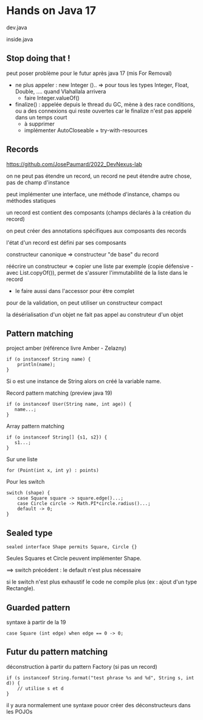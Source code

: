 # Hands on Java 17

dev.java

inside.java


## Stop doing that !

peut poser problème pour le futur après java 17 (mis For Removal)
* ne plus appeler : new Integer ().. => pour tous les types Integer, Float, Double, .... quand Vlahallala arrivera
  * faire Integer.valueOf()
* finalize() : appelée depuis le thread du GC, mène à des race conditions, ou a des connexions qui reste ouvertes car le finalize n'est pas appelé dans un temps court
  * à supprimer
  * implémenter AutoCloseable + try-with-resources


## Records

https://github.com/JosePaumard/2022_DevNexus-lab

on ne peut pas étendre un record, un record ne peut étendre autre chose, pas de champ d'instance

peut implémenter une interface, une méthode d'instance, champs ou méthodes statiques

un record est contient des composants (champs déclarés à la création du record)

on peut créer des annotations spécifiques aux composants des records

l'état d'un record est défini par ses composants

constructeur canonique => constructeur "de base" du record

réécrire un constructeur => copier une liste par exemple (copie défensive - avec List.copyOf()), permet de s'assurer l'immutabilité de la liste dans le record
* le faire aussi dans l'accessor pour être complet

pour de la validation, on peut utiliser un constructeur compact

la désérialisation d'un objet ne fait pas appel au construteur d'un objet


## Pattern matching

project amber (référence livre Amber - Zelazny)

```
if (o instanceof String name) {
    println(name);
}
```
Si o est une instance de String alors on créé la variable name.

Record pattern matching (preview java 19)
```
if (o instanceof User(String name, int age)) {
   name...;
}
```

Array pattern matching
```
if (o instanceof String[] {s1, s2}) {
   s1...;
}
```

Sur une liste
```
for (Point(int x, int y) : points)
```

Pour les switch
```
switch (shape) {
    case Square square -> square.edge()...;
    case Circle circle -> Math.PI*circle.radius()...;
    default -> 0;
}
```


## Sealed type

```
sealed interface Shape permits Square, Circle {}
```
Seules Squares et Circle peuvent implémenter Shape.

==> switch précédent : le default n'est plus nécessaire

si le switch n'est plus exhaustif le code ne compile plus (ex : ajout d'un type Rectangle).


## Guarded pattern

syntaxe à partir de la 19
```
case Square (int edge) when edge == 0 -> 0;
```


## Futur du pattern matching

déconstruction à partir du pattern Factory (si pas un record)

```
if (s instanceof String.format("test phrase %s and %d", String s, int d)) {
    // utilise s et d
}
```

il y aura normalement une syntaxe pouor créer des déconstructeurs dans les POJOs


